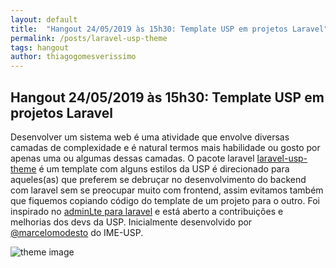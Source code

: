 ```yaml
---
layout: default
title:  "Hangout 24/05/2019 às 15h30: Template USP em projetos Laravel"
permalink: /posts/laravel-usp-theme
tags: hangout
author: thiagogomesverissimo
---
```


<h2>Hangout 24/05/2019 às 15h30: Template USP em projetos Laravel</h2>

Desenvolver um sistema web é uma atividade que envolve diversas camadas
de complexidade e é natural termos mais habilidade ou gosto por apenas
uma ou algumas dessas camadas.
O pacote laravel [laravel-usp-theme](https://github.com/uspdev/laravel-usp-theme)
é um template com alguns estilos da USP é direcionado para aqueles(as) 
que preferem se debruçar no desenvolvimento do backend com laravel 
sem se preocupar muito com frontend, assim evitamos também
que fiquemos copiando código do template de um projeto para o outro. 
Foi inspirado no [adminLte para laravel](https://github.com/jeroennoten/Laravel-AdminLTE)
e está aberto a contribuições e melhorias dos devs da USP.
Inicialmente desenvolvido por [@marcelomodesto](https://github.com/marcelomodesto) do IME-USP.

![theme image](https://raw.githubusercontent.com/uspdev/laravel-usp-theme/master/docs/example.png)
